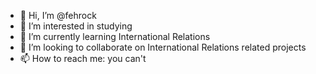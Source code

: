 - 👋 Hi, I’m @fehrock
- 👀 I’m interested in studying
- 🌱 I’m currently learning International Relations
- 💞️ I’m looking to collaborate on International Relations related projects
- 📫 How to reach me: you can't

<!---
fehrock/fehrock is a ✨ special ✨ repository because its `README.md` (this file) appears on your GitHub profile.
You can click the Preview link to take a look at your changes.
--->
